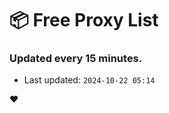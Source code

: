 # :package: Free Proxy List
### Updated every 15 minutes.

- Last updated: `2024-10-22 05:14`

:heart:
